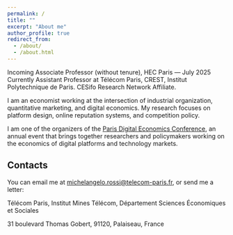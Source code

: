 ```yaml
---
permalink: /
title: ""
excerpt: "About me"
author_profile: true
redirect_from: 
  - /about/
  - /about.html
---
```


Incoming Associate Professor (without tenure), HEC Paris — July 2025
Currently Assistant Professor at Télécom Paris, CREST, Institut Polytechnique de Paris. CESifo Research Network Affiliate.

I am an economist working at the intersection of industrial organization, quantitative marketing, and digital economics. My research focuses on platform design, online reputation systems, and competition policy.

I am one of the organizers of the <a href="https://www.digitaleconomics-paris.fr/conference-2025">Paris Digital Economics Conference</a>, an annual event that brings together researchers and policymakers working on the economics of digital platforms and technology markets.


Contacts
------

You can email me at <a href="mailto:michelangelo.rossi@telecom-paris.fr">michelangelo.rossi@telecom-paris.fr</a>, or send me a letter:

Télécom Paris, Institut Mines Télécom, Département Sciences Économiques et Sociales

31 boulevard Thomas Gobert, 91120, Palaiseau, France
